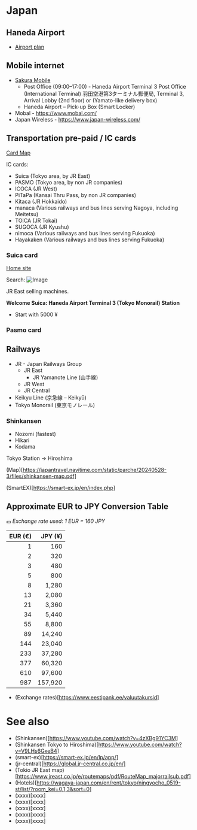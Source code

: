 # Japan

## Haneda Airport

* [Airport plan](https://tokyo-haneda.com/en/floor/index.html)

## Mobile internet

* [Sakura Mobile](https://www.sakuramobile.jp/)
    * Post Office (09:00–17:00) - Haneda Airport Terminal 3 Post Office (International Terminal) 羽田空港第3ターミナル郵便局,
      Terminal 3, Arrival Lobby (2nd floor) or  (Yamato-like delivery box)
    * Haneda Airport – Pick-up Box (Smart Locker)
* Mobal - https://www.mobal.com/
* Japan Wireless - https://www.japan-wireless.com/

## Transportation pre-paid / IC cards

[Card Map](https://www.japan-guide.com/e/e2359_003.html)

IC cards:

* Suica (Tokyo area, by JR East)
* PASMO (Tokyo area, by non JR companies)
* ICOCA (JR West)
* PiTaPa (Kansai Thru Pass, by non JR companies)
* Kitaca (JR Hokkaido)
* manaca (Various railways and bus lines serving Nagoya, including Meitetsu)
* TOICA (JR Tokai)
* SUGOCA (JR Kyushu)
* nimoca (Various railways and bus lines serving Fukuoka)
* Hayakaken (Various railways and bus lines serving Fukuoka)

### Suica card

[Home site](https://www.jreast.co.jp/multi/en/pass/suica.html)

Search: ![Image](https://www.jreast.co.jp/multi/welcomesuica/img/welcomesuica/logo_ic.svg)

JR East selling machines.

**Welcome Suica: Haneda Airport Terminal 3 (Tokyo Monorail) Station**

* Start with 5000 ¥

### Pasmo card

## Railways

* JR - Japan Railways Group
    * JR East
        * JR Yamanote Line (山手線)
    * JR West
    * JR Central
* Keikyu Line (京急線 – Keikyū)
* Tokyo Monorail (東京モノレール)

### Shinkansen

* Nozomi (fastest)
* Hikari
* Kodama

Tokyo Station -> Hiroshima

(Map)[https://japantravel.navitime.com/static/parche/20240528-3/files/shinkansen-map.pdf]

(SmartEX)[https://smart-ex.jp/en/index.php]

## Approximate EUR to JPY Conversion Table

💶 _Exchange rate used: 1 EUR = 160 JPY_

| EUR (€) | JPY (¥) |
|--------:|--------:|
|       1 |     160 |
|       2 |     320 |
|       3 |     480 |
|       5 |     800 |
|       8 |   1,280 |
|      13 |   2,080 |
|      21 |   3,360 |
|      34 |   5,440 |
|      55 |   8,800 |
|      89 |  14,240 |
|     144 |  23,040 |
|     233 |  37,280 |
|     377 |  60,320 |
|     610 |  97,600 |
|     987 | 157,920 |

* (Exchange rates)[https://www.eestipank.ee/valuutakursid]

# See also

* (Shinkansen)[https://www.youtube.com/watch?v=4zXBg91YC3M]
* (Shinkansen Tokyo to Hiroshima)[https://www.youtube.com/watch?v=V9LHs6GxeB4]
* (smart-ex)[https://smart-ex.jp/en/lp/app/]
* (jr-central)[https://global.jr-central.co.jp/en/]
* (Tokio JR East map)[https://www.jreast.co.jp/e/routemaps/pdf/RouteMap_majorrailsub.pdf]
* (Hotels)[https://wagaya-japan.com/en/rent/tokyo/ningyocho_0519-st/list/?room_kei=0,1,3&sort=0]
* (xxxx)[xxxx]
* (xxxx)[xxxx]
* (xxxx)[xxxx]
* (xxxx)[xxxx]
* (xxxx)[xxxx]
